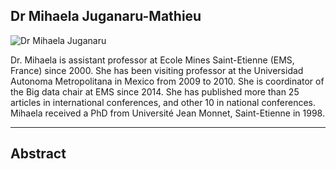 ## Dr Mihaela Juganaru-Mathieu

![Dr Mihaela Juganaru ](img/mihaela.png)

Dr. Mihaela is assistant professor at Ecole Mines Saint-Etienne (EMS, France) since 2000. She has been visiting professor at the Universidad Autonoma Metropolitana in Mexico from 2009 to 2010. She is coordinator of the Big data chair at EMS since 2014. She has published more than 25 articles in international conferences, and other 10 in national conferences. Mihaela received a PhD from Université Jean Monnet, Saint-Etienne in 1998. 

---
## Abstract 